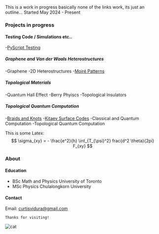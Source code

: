 This is a work in progress basically none of the links work, its just an outline...
Started May 2024 - Present


### Projects in progress

#### Testing Code / Simulations etc.. 
-[PyScript Testing](./PyScriptTest.html)


##### Graphene and Van der Waals Heterostructures
-Graphene
-2D Heterostructures 
-[Moiré Patterns](./Moire.html)


##### Topological Materials
-Quantum Hall Effect
-Berry Phyiscs
-Topological Insulators

##### Topological Quantum Computation

-[Braids and Knots](./Knots.html)
-[Kitaev Surface Codes](./Toric.html)
-Classical and Quantum Computation
-Topological Quantum Computation


This is some Latex: $$ \sigma_{xy} = - \frac{e^2}{h} \int_{T_{\psi}^2} frac{d^2 \theta}{2pi} F_{xy} $$


### About
#### Education
*   BSc Math and Physics University of Toronto
*   MSc Physics Chulalongkorn University 

#### Contact
Email: curtisvidura@gmail.com

```
Thanks for visiting!
```

<img src="/figures/film/000030310027.jpg" alt="cat" >